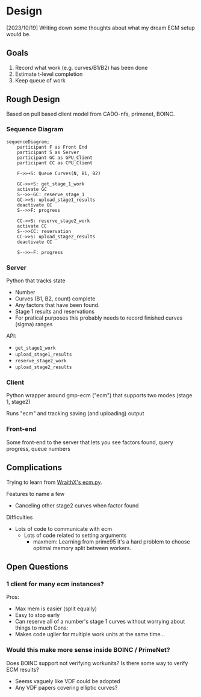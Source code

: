 # Design

[2023/10/19] Writing down some thoughts about what my dream ECM setup would be.


## Goals

1. Record what work (e.g. curves/B1/B2) has been done
1. Estimate t-level completion
1. Keep queue of work

## Rough Design

Based on pull based client model from CADO-nfs, primenet, BOINC.

### Sequence Diagram

```mermaid
sequenceDiagram;
    participant F as Front End
    participant S as Server
    participant GC as GPU_Client
    participant CC as CPU_Client

    F->>+S: Queue Curves(N, B1, B2)

    GC->>+S: get_stage_1_work
    activate GC
    S-->>-GC: reserve_stage_1
    GC->>S: upload_stage1_results
    deactivate GC
    S-->>F: progress

    CC->>S: reserve_stage2_work
    activate CC
    S-->>CC: reservation
    CC->>S: upload_stage2_results
    deactivate CC

    S-->>-F: progress
```

### Server

Python that tracks state

* Number
* Curves (B1, B2, count) complete
* Any factors that have been found.
* Stage 1 results and reservations
* For pratical purposes this probably needs to record finished curves (sigma) ranges

API:

* `get_stage1_work`
* `upload_stage1_results`
* `reserve_stage2_work`
* `upload_stage2_results`

### Client

Python wrapper around gmp-ecm ("ecm") that supports two modes (stage 1, stage2)

Runs "ecm" and tracking saving (and uploading) output

### Front-end

Some front-end to the server that lets you see factors found, query progress, queue numbers

## Complications

Trying to learn from [WraithX's ecm.py](https://www.mersenneforum.org/showthread.php?t=15508).

Features to name a few

* Canceling other stage2 curves when factor found

Difficulties

* Lots of code to communicate with ecm
  * Lots of code related to setting arguments
    * maxmem: Learning from prime95 it's a hard problem to choose optimal memory split between workers.


## Open Questions

### 1 client for many ecm instances?

Pros:
  * Max mem is easier (split equally)
  * Easy to stop early
  * Can reserve all of a number's stage 1 curves without worrying about things to much
Cons:
  * Makes code uglier for multiple work units at the same time...

### Would this make more sense inside BOINC / PrimeNet?

Does BOINC support not verifying workunits?
Is there some way to verify ECM results?
  * Seems vaguely like VDF could be adopted
  * Any VDF papers covering elliptic curves?
